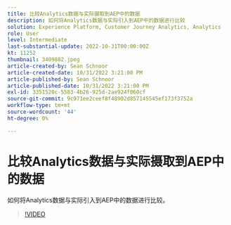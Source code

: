 ```yaml
---
title: 比较Analytics数据与实际摄取到AEP中的数据
description: 如何将Analytics数据与实际引入到AEP中的数据进行比较
solution: Experience Platform, Customer Journey Analytics, Analytics
role: User
level: Intermediate
last-substantial-update: 2022-10-31T00:00:00Z
kt: 11252
thumbnail: 3409882.jpeg
article-created-by: Sean Schnoor
article-created-date: 10/31/2022 3:21:00 PM
article-published-by: Sean Schnoor
article-published-date: 10/31/2022 3:21:00 PM
exl-id: 3351520c-5583-4b26-925d-2ae924f060cf
source-git-commit: 9c971ee2ceef8f48902d857145545ef173f3752a
workflow-type: tm+mt
source-wordcount: '44'
ht-degree: 0%

---
```


# 比较Analytics数据与实际摄取到AEP中的数据

如何将Analytics数据与实际引入到AEP中的数据进行比较。

>[!VIDEO](https://video.tv.adobe.com/v/3409882/?quality=12&learn=on)
